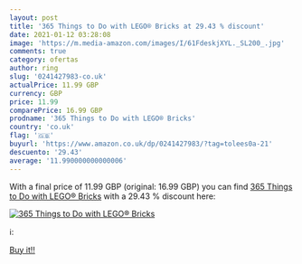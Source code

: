 ```yaml
---
layout: post
title: '365 Things to Do with LEGO® Bricks at 29.43 % discount'
date: 2021-01-12 03:28:08
image: 'https://m.media-amazon.com/images/I/61FdeskjXYL._SL200_.jpg'
comments: true
category: ofertas
author: ring
slug: '0241427983-co.uk'
actualPrice: 11.99 GBP
currency: GBP
price: 11.99
comparePrice: 16.99 GBP
prodname: '365 Things to Do with LEGO® Bricks'
country: 'co.uk'
flag: '🇬🇧'
buyurl: 'https://www.amazon.co.uk/dp/0241427983/?tag=tolees0a-21'
descuento: '29.43'
average: '11.990000000000006'
---
```


With a final price of 11.99 GBP (original: 16.99 GBP) you can find [365 Things to Do with LEGO® Bricks](https://www.amazon.co.uk/dp/0241427983/?tag=tolees0a-21) with a  29.43 % discount here:

[![365 Things to Do with LEGO® Bricks](https://m.media-amazon.com/images/I/61FdeskjXYL._SL200_.jpg)](https://www.amazon.co.uk/dp/0241427983/?tag=tolees0a-21)

ℹ️:


[Buy it!!](https://www.amazon.co.uk/dp/0241427983/?tag=tolees0a-21)
